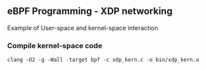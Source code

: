 ## eBPF Programming - XDP networking
Example of User-space and kernel-space interaction

### Compile kernel-space code

```
clang -O2 -g -Wall -target bpf -c xdp_kern.c -o bin/xdp_kern.o
```


